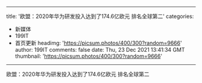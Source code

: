 
---
title: '欧盟：2020年华为研发投入达到了174.6亿欧元 排名全球第二'
categories: 
 - 新媒体
 - 199IT
 - 首页更新
headimg: 'https://picsum.photos/400/300?random=9666'
author: 199IT
comments: false
date: Thu, 23 Dec 2021 13:41:34 GMT
thumbnail: 'https://picsum.photos/400/300?random=9666'
---

<div>   
欧盟：2020年华为研发投入达到了174.6亿欧元 排名全球第二  
</div>
            